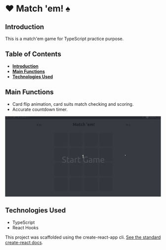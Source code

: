 # :hearts: Match 'em! :spades:

## Introduction

This is a match'em game for TypeScript practice purpose.

## Table of Contents

- **[Introduction](#introduction)**
- **[Main Functions](#main-functions)**
- **[Technologies Used](#technologies-used)**

## Main Functions

- Card flip animation, card suits match checking and scoring.
- Accurate countdown timer.

![matchem](./matchem.gif)

## Technologies Used

- TypeScript
- React Hooks

This project was scaffolded using the create-react-app cli. [See the standard create-react docs](./create-react-app-docs.md).
